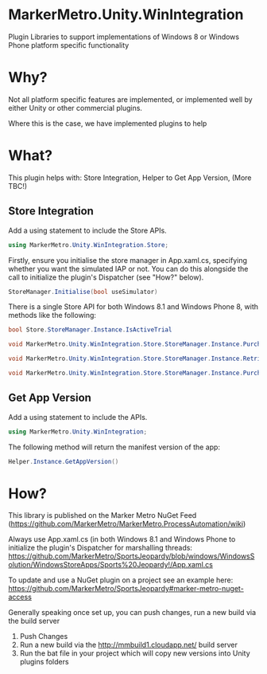 MarkerMetro.Unity.WinIntegration
================================

Plugin Libraries to support implementations of Windows 8 or Windows Phone platform specific functionality

Why?
================================
Not all platform specific features are implemented, or implemented well by either Unity or other commercial plugins. 

Where this is the case, we have implemented plugins to help


What?
================================
This plugin helps with: Store Integration, Helper to Get App Version, (More TBC!)

## Store Integration

Add a using statement to include the Store APIs.

```csharp
using MarkerMetro.Unity.WinIntegration.Store;
```

Firstly, ensure you initialise the store manager in App.xaml.cs, specifying whether you want the simulated IAP or not. You can do this alongside the call to initialize the plugin's Dispatcher (see "How?" below).

```csharp
StoreManager.Initialise(bool useSimulator)
```

There is a single Store API for both Windows 8.1 and Windows Phone 8, with methods like the following:

```csharp
bool Store.StoreManager.Instance.IsActiveTrial

void MarkerMetro.Unity.WinIntegration.Store.StoreManager.Instance.PurchaseApplication(PurchaseDelegate callback)

void MarkerMetro.Unity.WinIntegration.Store.StoreManager.Instance.RetrieveProducts(ProductListDelegate callback)

void MarkerMetro.Unity.WinIntegration.Store.StoreManager.Instance.PurchaseProduct(PurchaseDelegate callback)
```

## Get App Version

Add a using statement to include the  APIs.

```csharp
using MarkerMetro.Unity.WinIntegration;
```

The following method will return the manifest version of the app:

```csharp
Helper.Instance.GetAppVersion()
```


How?
================================
This library is published on the Marker Metro NuGet Feed (https://github.com/MarkerMetro/MarkerMetro.ProcessAutomation/wiki)

Always use App.xaml.cs (in both Windows 8.1 and Windows Phone to initialize the plugin's Dispatcher for marshalling threads:
https://github.com/MarkerMetro/SportsJeopardy/blob/windows/WindowsSolution/WindowsStoreApps/Sports%20Jeopardy!/App.xaml.cs

To update and use a NuGet plugin on a project see an example here:
https://github.com/MarkerMetro/SportsJeopardy#marker-metro-nuget-access

Generally speaking once set up, you can push changes, run a new build via the build server

1. Push Changes
2. Run a new build via the http://mmbuild1.cloudapp.net/ build server
3. Run the bat file in your project which will copy new versions into Unity plugins folders
